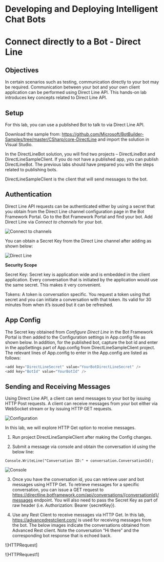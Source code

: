 # Developing and Deploying Intelligent Chat Bots

# Connect directly to a Bot  - Direct Line

## Objectives

In certain scenarios such as testing, communication directly to your bot may be required. Communication between your bot and your own client application can be performed using Direct Line API. This hands-on lab introduces key concepts related to Direct Line API.

## Setup

For this lab, you can use a published Bot to talk to via Direct Line API. 

Download the sample from:
https://github.com/Microsoft/BotBuilder-Samples/tree/master/CSharp/core-DirectLine and import the solution in Visual Studio.

In the DirectLineBot solution, you will find two projects – DirectLineBot and DirectLineSampleClient. If you do not have a published app, you can publish DirectLineBot. The previous labs should have prepared you with the steps related to publishing bots. 

DirectLineSampleClient is the client that will send messages to the bot.

## Authentication

Direct Line API requests can be authenticated either by using a secret that you obtain from the Direct Line channel configuration page in the Bot Framework Portal. Go to the Bot Framework Portal and find your bot. Add Direct Line via *Connect to channels* for your bot.

![Connect to channels]()

You can obtain a Secret Key from the Direct Line channel after adding as shown below:

![Direct Line]()

**Security Scope**

Secret Key: Secret key is application wide and is embedded in the client application. Every conversation that is initiated by the application would use the same secret. This makes it very convenient.

Tokens: A token is conversation specific. You request a token using that secret and you can initiate a conversation with that token. Its valid for 30 minutes from when it’s issued but it can be refreshed.

## App Config

The Secret key obtained from *Configure Direct Line* in the Bot Framework Portal is then added to the Configuration settings in App.config file as shown below. In addition, for the published bot, capture the bot id and enter in the appSettings part of App.config from DirectLineSampleClient project. The relevant lines of App.config to enter in the App.config are listed as follows:

```c#
<add key="DirectLineSecret" value="YourBotDirectLineSecret" />
<add key="BotId" value="YourBotId" />

```

## Sending and Receiving Messages

Using Direct Line API, a client can send messages to your bot by issuing HTTP Post requests. A client can receive messages from your bot either via WebSocket stream or by issuing HTTP GET requests.

![Configuration]()

In this lab, we will explore HTTP Get option to receive messages.

1.	Run project DirectLineSampleClient after making the Config changes.

2.	Submit a message via console and obtain the conversation id using the below line:

````Console.WriteLine("Conversation ID:" + conversation.ConversationId);````

![Console]()

3.	Once you have the conversation id, you can retrieve user and bot messages using HTTP Get. To retrieve messages for a specific conversation, you can issue a GET request to 
https://directline.botframework.com/api/conversations/{conversationId}/messages endpoint. You will also need to pass the Secret Key as part of raw header (i.e. Authorization: Bearer {secretKey}).

4.	Use any Rest Client to receive messages via HTTP Get. In this lab, https://advancedrestclient.com/ is used for receiving messages from the bot. The below images indicate the conversations obtained from Advanced Rest client. Note the conversation “Hi there” and the corresponding bot response that is echoed back.

![HTTPRequest]

![HTTPRequest1]


